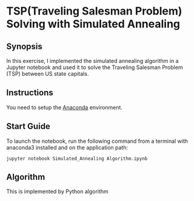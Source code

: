 # TSP(Traveling Salesman Problem) Solving with Simulated Annealing 

## Synopsis

In this exercise, I implemented the simulated annealing algorithm in a Jupyter notebook and used it to solve the Traveling Salesman Problem (TSP) between US state capitals. 

## Instructions

You need to setup the [Anaconda](https://www.continuum.io/downloads) environment.

## Start Guide

To launch the notebook, run the following command from a terminal with anaconda3 installed and on the application path:

    jupyter notebook Simulated_Annealing Algorithm.ipynb 

## Algorithm

This is implemented by Python algorithm





